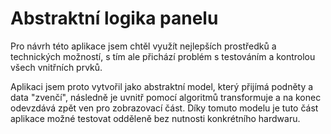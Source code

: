 # Abstraktní logika panelu

Pro návrh této aplikace jsem chtěl využít nejlepších prostředků a technických možností, s tím ale přichází problém s testováním a kontrolou všech vnitřních prvků.

Aplikaci jsem proto vytvořil jako abstraktní model, který přijímá podněty a data &quot;zvenčí&quot;, následně je uvnitř pomocí algoritmů transformuje a na konec odevzdává zpět ven pro zobrazovací část. Díky tomuto modelu je tuto část aplikace možné testovat odděleně bez nutnosti konkrétního hardwaru.